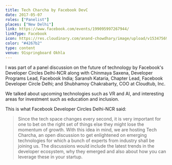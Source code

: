 ```yaml
---
title: Tech Charcha by Facebook DevC
date: 2017-05-07
roles: ["Panelist"]
places: ["New Delhi"]
link: https://www.facebook.com/events/199095997267944/
linkType: Facebook
icon: https://res.cloudinary.com/anand-chowdhary/image/upload/v1534756979/icons/facebook.png
color: "#4267b2"
type: content
venue: 91springboard Okhla
---
```


I was part of a panel discussion on the future of technology by Facebook's Developer Circles Delhi-NCR along with Chinmaya Saxena, Developer Programs Lead, Facebook India; Saransh Kataria, Chapter Lead, Facebook Developer Circle Delhi; and Shubhamoy Chakrabarty, COO at Cloudtub, Inc.

<!--more-->

We talked about upcoming technologies such as VR and AI, and interesting areas for investment such as education and inclusion.

This is what Facebook Developer Circles Delhi-NCR said:

> Since the tech space changes every second, it is very important for one to bet on the right set of things else they might lose the momentum of growth. With this idea in mind, we are hosting Tech Charcha, an open discussion to get enlightened on emerging technologies for which a bunch of experts from industry shall be joining us. The discussions would include the latest trends in the developer ecosystem, why they emerged and also about how you can leverage these in your startup.